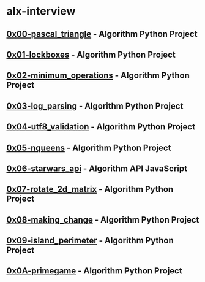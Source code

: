 # alx-interview

## [0x00-pascal_triangle](https://github.com/j88moja-code/alx-interview/tree/master/0x00-pascal_triangle) - Algorithm Python Project
## [0x01-lockboxes](https://github.com/j88moja-code/alx-interview/tree/master/0x01-lockboxes) - Algorithm Python Project
## [0x02-minimum_operations](https://github.com/j88moja-code/alx-interview/tree/master/0x02-minimum_operations) - Algorithm Python Project
## [0x03-log_parsing](https://github.com/j88moja-code/alx-interview/tree/master/0x03-log_parsing) - Algorithm Python Project
## [0x04-utf8_validation](https://github.com/j88moja-code/alx-interview/tree/master/0x04-utf8_validation) - Algorithm Python Project
## [0x05-nqueens](https://github.com/j88moja-code/alx-interview/tree/master/0x05-nqueens) - Algorithm Python Project
## [0x06-starwars_api](https://github.com/j88moja-code/alx-interview/tree/master/0x06-starwars_api) - Algorithm API JavaScript
## [0x07-rotate_2d_matrix](https://github.com/j88moja-code/alx-interview/tree/master/0x07-rotate_2d_matrix) - Algorithm Python Project
## [0x08-making_change](https://github.com/j88moja-code/alx-interview/tree/master/0x08-making_change) - Algorithm Python Project
## [0x09-island_perimeter](https://github.com/j88moja-code/alx-interview/tree/master/0x09-island_perimeter) - Algorithm Python Project
## [0x0A-primegame](https://github.com/j88moja-code/alx-interview/tree/master/0x0A-primegame) - Algorithm Python Project
